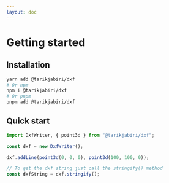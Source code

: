 ```yaml
---
layout: doc
---
```


# Getting started

## Installation

```bash
yarn add @tarikjabiri/dxf
# Or npm
npm i @tarikjabiri/dxf
# Or pnpm
pnpm add @tarikjabiri/dxf
```

## Quick start

```javascript
import DxfWriter, { point3d } from "@tarikjabiri/dxf";

const dxf = new DxfWriter();

dxf.addLine(point3d(0, 0, 0), point3d(100, 100, 0));

// To get the dxf string just call the stringify() method
const dxfString = dxf.stringify();
```
